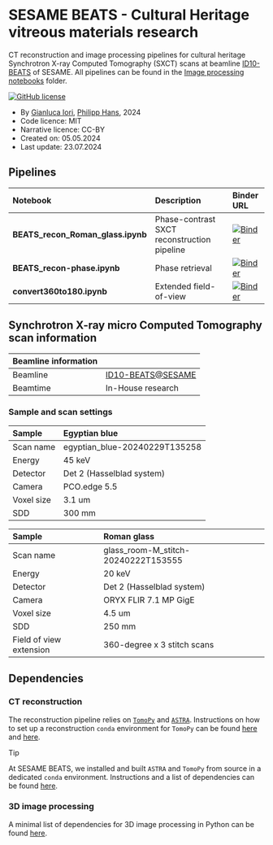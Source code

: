 # SESAME BEATS - Cultural Heritage vitreous materials research

CT reconstruction and image processing pipelines for cultural heritage Synchrotron X-ray Computed Tomography (SXCT) scans at beamline [ID10-BEATS](https://www.sesame.org.jo/beamlines/beats) of SESAME.
All pipelines can be found in the [Image processing notebooks](./notebooks) folder.

[![GitHub license](https://img.shields.io/github/license/gianthk/BEATS-CH2024)](https://github.com/gianthk/BEATS-CH2024/blob/master/LICENSE)

- By [Gianluca Iori](https://github.com/gianthk), [Philipp Hans](https://github.com/phlpphns), 2024
- Code licence: MIT
- Narrative licence: CC-BY
- Created on:  05.05.2024
- Last update: 23.07.2024

## Pipelines
| Notebook                    | Description             | Binder URL |
|:----------------------------|:------------------------|:-------------------------------------------------------------------------------------------------------------------------------------------|
| **BEATS_recon_Roman_glass.ipynb**       | Phase-contrast SXCT reconstruction pipeline | [![Binder](https://mybinder.org/badge_logo.svg)](https://mybinder.org/v2/gh/gianthk/BEATS-CH2024/HEAD?labpath=notebooks%2FBEATS_recon_Roman_glass.ipynb) |
| **BEATS_recon-phase.ipynb** | Phase retrieval         | [![Binder](https://mybinder.org/badge_logo.svg)](https://mybinder.org/v2/gh/SESAME-Synchrotron/BEATS_recon/HEAD?labpath=BEATS_recon-phase.ipynb) |
| **convert360to180.ipynb** | Extended field-of-view  | [![Binder](https://mybinder.org/badge_logo.svg)](https://mybinder.org/v2/gh/SESAME-Synchrotron/BEATS_recon/HEAD?labpath=convert360to180.ipynb) |


## Synchrotron X-ray micro Computed Tomography scan information

| Beamline information |                     |
|:---------------------|:--------------------|
| Beamline             | [ID10-BEATS@SESAME](https://www.sesame.org.jo/beamlines/beats) |
| Beamtime             | In-House research   |

### Sample and scan settings

| Sample   | Egyptian blue                            |
|:-----------------------|:-------------------------------|
| Scan name              | egyptian_blue-20240229T135258   |
| Energy                 | 45 keV                         |
| Detector               | Det 2 (Hasselblad system)      |
| Camera                 | PCO.edge 5.5          |
| Voxel size             | 3.1 um                         |
| SDD                    | 300 mm                         |


| Sample   | Roman glass                            |
|:-----------------------|:-------------------------------|
| Scan name              | glass_room-M_stitch-20240222T153555   |
| Energy                 | 20 keV                         |
| Detector               | Det 2 (Hasselblad system)      |
| Camera                 | ORYX FLIR 7.1 MP GigE          |
| Voxel size             | 4.5 um                         |
| SDD                    | 250 mm                         |
| Field of view extension | 360-degree x 3 stitch scans |

## Dependencies

### CT reconstruction
The reconstruction pipeline relies on [`TomoPy`](https://tomopy.readthedocs.io/en/stable/) and [`ASTRA`](https://astra-toolbox.com/). Instructions on how to set up a reconstruction `conda` environment for `TomoPy` can be found [here](https://tomopy.readthedocs.io/en/stable/install.html) and [here](https://tomopy.readthedocs.io/en/stable/devguide.html).

> [!TIP]
> At SESAME BEATS, we installed and built `ASTRA` and `TomoPy` from source in a dedicated `conda` environment. Instructions and a list of dependencies can be found [here](https://github.com/gianthk/alrecon/blob/master/envs/install_alrecon_in_tomopy_dev_env.md).

### 3D image processing

A minimal list of dependencies for 3D image processing in Python can be found [here](envs/image-processing.yml).